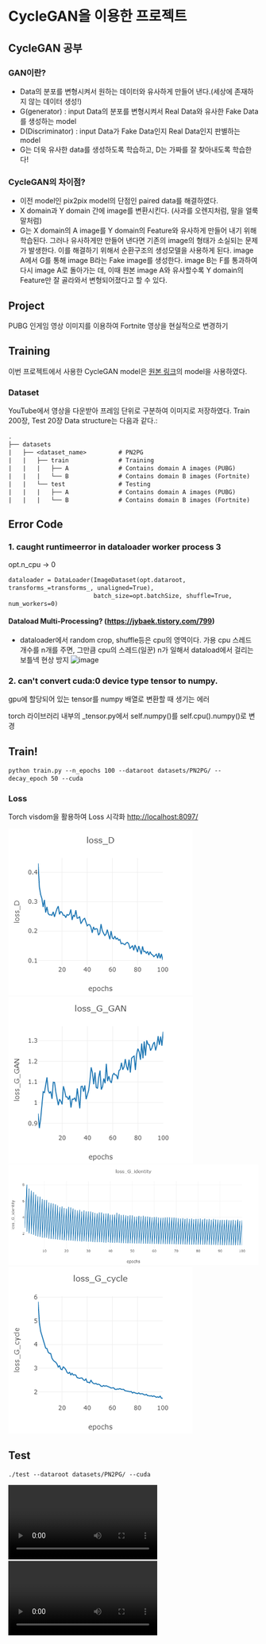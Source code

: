 # CycleGAN을 이용한 프로젝트

## CycleGAN 공부
### GAN이란?
* Data의 분포를 변형시켜서 원하는 데이터와 유사하게 만들어 낸다.(세상에 존재하지 않는 데이터 생성!)  
* G(generator) : input Data의 분포를 변형시켜서 Real Data와 유사한 Fake Data를 생성하는 model  
* D(Discriminator) : input Data가 Fake Data인지 Real Data인지 판별하는 model  
* G는 더욱 유사한 data를 생성하도록 학습하고, D는 가짜를 잘 찾아내도록 학습한다!  

### CycleGAN의 차이점?
* 이전 model인 pix2pix model의 단점인 paired data를 해결하였다.  
* X domain과 Y domain 간에 image를 변환시킨다. (사과를 오렌지처럼, 말을 얼룩말처럼)
* G는 X domain의 A image를 Y domain의 Feature와 유사하게 만들어 내기 위해 학습된다. 그러나 유사하게만 만들어 낸다면 기존의 image의 형태가 소실되는 문제가 발생한다. 이를 해결하기 위해서 순환구조의 생성모델을 사용하게 된다. image A에서 G를 통해 image B라는 Fake image를 생성한다. image B는 F를 통과하여 다시 image A로 돌아가는 데, 이때 원본 image A와 유사할수록 Y domain의 Feature만 잘 골라와서 변형되어졌다고 할 수 있다. 

## Project
PUBG 인게임 영상 이미지를 이용하여 Fortnite 영상을 현실적으로 변경하기

## Training
이번 프로젝트에서 사용한 CycleGAN model은 [원본 링크](https://github.com/aitorzip/PyTorch-CycleGAN.git)의 model을 사용하였다.

### Dataset
YouTube에서 영상을 다운받아 프레임 단위로 구분하여 이미지로 저장하였다.
Train 200장, Test 20장
Data structure는 다음과 같다.:

    .
    ├── datasets                   
    |   ├── <dataset_name>         # PN2PG
    |   |   ├── train              # Training
    |   |   |   ├── A              # Contains domain A images (PUBG)
    |   |   |   └── B              # Contains domain B images (Fortnite)
    |   |   └── test               # Testing
    |   |   |   ├── A              # Contains domain A images (PUBG)
    |   |   |   └── B              # Contains domain B images (Fortnite)

## Error Code
### 1. caught runtimeerror in dataloader worker process 3
opt.n_cpu -> 0 
```
dataloader = DataLoader(ImageDataset(opt.dataroot, transforms_=transforms_, unaligned=True), 
                        batch_size=opt.batchSize, shuffle=True, num_workers=0)
``` 
#### Dataload Multi-Processing? (https://jybaek.tistory.com/799) 
* dataloader에서 random crop, shuffle등은 cpu의 영역이다. 가용 cpu 스레드 개수를 n개를 주면, 그만큼 cpu의 스레드(일꾼) n가 일해서 dataload에서 걸리는 보틀넥 현상 방지
![image](https://user-images.githubusercontent.com/111993984/220262291-5a131145-e517-46cd-b699-c4ecd7141da4.png)

### 2. can't convert cuda:0 device type tensor to numpy.
gpu에 할당되어 있는 tensor를 numpy 배열로 변환할 때 생기는 에러

torch 라이브러리 내부의 _tensor.py에서 self.numpy()를 self.cpu().numpy()로 변경

## Train!
```
python train.py --n_epochs 100 --dataroot datasets/PN2PG/ --decay_epoch 50 --cuda
``` 
### Loss
Torch visdom을 활용하여 Loss 시각화
[http://localhost:8097/](http://localhost:8097/)

![Discriminator loss](https://github.com/0cars0903/0cars0903-CycleGAN/blob/main/output/loss_D.png)  
![Generator GAN loss](https://github.com/0cars0903/0cars0903-CycleGAN/blob/main/output/loss_G_GAN.png)  
![Generator identity loss](https://github.com/0cars0903/0cars0903-CycleGAN/blob/main/output/loss_G_identity.png)  
![Generator cycle loss](https://github.com/0cars0903/0cars0903-CycleGAN/blob/main/output/loss_G_cycle.png)  

## Test
```
./test --dataroot datasets/PN2PG/ --cuda
```
![PUBG to Fortnite](https://github.com/0cars0903/0cars0903-CycleGAN/blob/main/output/PN2PG/PUBG2Fortnite.mp4)
![Frotnite to PUBG](https://github.com/0cars0903/0cars0903-CycleGAN/blob/main/output/PN2PG/Fortnite2PUBG.mp4)

